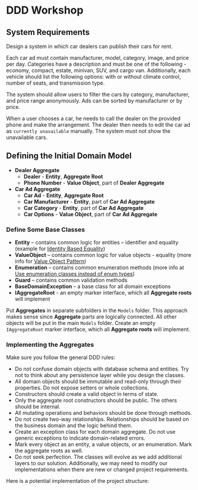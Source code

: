 # DDD Workshop

## System Requirements

Design a system in which car dealers can publish their cars for rent.

Each car ad must contain manufacturer, model, category, image, and price per day. Categories have a description and must be one of the following - economy, compact, estate, minivan, SUV, and cargo van. Additionally, each vehicle should list the following options: with or without climate control, number of seats, and transmission type.

The system should allow users to filter the cars by category, manufacturer, and price range anonymously. Ads can be sorted by manufacturer or by price.

When a user chooses a car, he needs to call the dealer on the provided phone and make the arrangement. The dealer then needs to edit the car ad as `currently unavailable` manually. The system must not show the unavailable cars.


## Defining the Initial Domain Model

- **Dealer Aggregate**
  - **Dealer** - **Entity**, **Aggregate Root**
  - **Phone Number** - **Value Object**, part of **Dealer Aggregate** 
- **Car Ad Aggregate**
  - **Car Ad** - **Entity**, **Aggregate Root**
  - **Car Manufacturer** - **Entity**, part of **Car Ad Aggregate**
  - **Car Category** - **Entity**, part of **Car Ad Aggregate**
  - **Car Options** - **Value Object**, part of **Car Ad Aggregate** 

### Define Some Base Classes

- **Entity** – contains common logic for entities – identifier and equality (example for [Identity Based Equality](https://github.com/pirocorp/Object-Oriented-Design/tree/main/12.%20Other%20Patterns/02.%20Identity%20Based%20Equality))
- **ValueObject** – contains common logic for value objects - equality (more info for [Value Object Pattern](https://github.com/pirocorp/Object-Oriented-Design/tree/main/13.%20DDD/Value%20Object))
- **Enumeration** – contains common enumeration methods (more info at [Use enumeration classes instead of enum types](https://learn.microsoft.com/en-us/dotnet/architecture/microservices/microservice-ddd-cqrs-patterns/enumeration-classes-over-enum-types))
- **Guard** – contains common validation methods
- **BaseDomainException** – a base class for all domain exceptions
- **IAggregateRoot** - an empty marker interface, which all **Aggregate roots** will implement

Put **Aggregates** in separate subfolders in the `Models` folder. This approach makes sense since **Aggregate** parts are logically connected. All other objects will be put in the main `Models` folder. Create an empty `IAggregateRoot` marker interface, which all **Aggregate roots** will implement.

### Implementing the Aggregates

Make sure you follow the general DDD rules:
- Do not confuse domain objects with database schema and entities. Try not to think about any persistence layer while you design the classes.
- All domain objects should be immutable and read-only through their properties. Do not expose setters or whole collections.
- Constructors should create a valid object in terms of state.
- Only the aggregate root constructors should be public. The others should be internal.
- All mutating operations and behaviors should be done through methods.
- Do not create two-way relationships. Relationships should be based on the business domain and the logic behind them.
- Create an exception class for each domain aggregate. Do not use generic exceptions to indicate domain-related errors.
- Mark every object as an entity, a value objects, or an enumeration. Mark the aggregate roots as well.
- Do not seek perfection. The classes will evolve as we add additional layers to our solution. Additionally, we may need to modify our implementations when there are new or changed project requirements.

Here is a potential implementation of the project structure:


